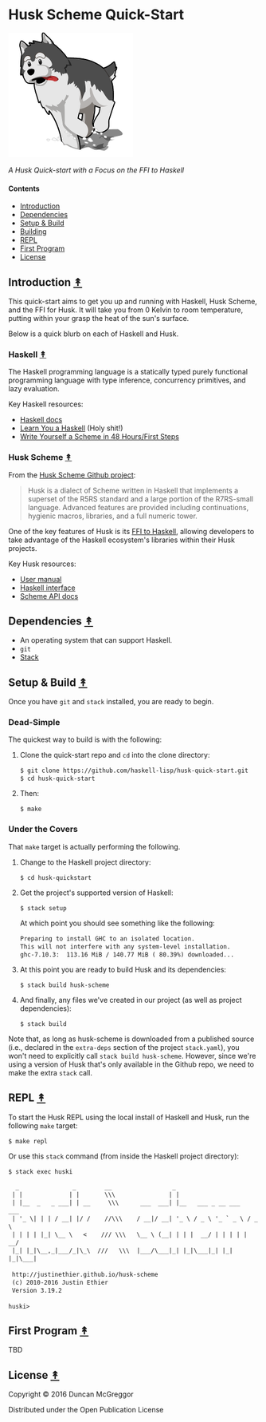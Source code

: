 # Husk Scheme Quick-Start

[![huski logo][huski-logo]][huski-logo-large]


*A Husk Quick-start with a Focus on the FFI to Haskell*


#### Contents

* [Introduction](#introduction-)
* [Dependencies](#dependencies-)
* [Setup & Build](#setup--build-)
* [Building](#building-)
* [REPL](#repl-)
* [First Program](#first-program-)
* [License](#license-)


## Introduction [&#x219F;](#contents)

This quick-start aims to get you up and running with Haskell, Husk Scheme, and
the FFI for Husk. It will take you from 0 Kelvin to room temperature, putting
within your grasp the heat of the sun's surface.

Below is a quick blurb on each of Haskell and Husk.


### Haskell [&#x219F;](#contents)

The Haskell programming language is a statically typed purely functional
programming language with type inference, concurrency primitives, and lazy
evaluation.

Key Haskell resources:

* [Haskell docs](https://www.haskell.org/documentation)
* [Learn You a Haskell](http://learnyouahaskell.com/) (Holy shit!)
* [Write Yourself a Scheme in 48 Hours/First Steps](https://en.wikibooks.org/wiki/Write_Yourself_a_Scheme_in_48_Hours/First_Steps)


### Husk Scheme [&#x219F;](#contents)

From the [Husk Scheme Github project](https://github.com/justinethier/husk-scheme):

> Husk is a dialect of Scheme written in Haskell that implements a superset of
> the R5RS standard and a large portion of the R7RS-small language. Advanced
> features are provided including continuations, hygienic macros, libraries,
> and a full numeric tower.

One of the key features of Husk is its
[FFI to Haskell](http://justinethier.github.io/husk-scheme/manual/ffi.html), allowing
developers to take advantage of the Haskell ecosystem's libraries within their
Husk projects.

Key Husk resources:

* [User manual](http://justinethier.github.io/husk-scheme/manual/index.html)
* [Haskell interface](http://justinethier.github.io/husk-scheme/manual/haskell-interface.html)
* [Scheme API docs](http://justinethier.github.io/husk-scheme/manual/node106.html)


## Dependencies [&#x219F;](#contents)

* An operating system that can support Haskell.
* ``git``
* [Stack](http://docs.haskellstack.org/en/stable/install_and_upgrade/#os-x)

## Setup & Build [&#x219F;](#contents)

Once you have ``git`` and ``stack`` installed, you are ready to begin.

### Dead-Simple

The quickest way to build is with the following:

1. Clone the quick-start repo and ``cd`` into the clone directory:

    ```
    $ git clone https://github.com/haskell-lisp/husk-quick-start.git
    $ cd husk-quick-start
    ```

1. Then:

    ```
    $ make
    ```

### Under the Covers

That ``make`` target is actually performing the following.

1. Change to the Haskell project directory:

    ```
    $ cd husk-quickstart
    ```

1. Get the project's supported version of Haskell:

    ```
    $ stack setup
    ```

    At which point you should see something like the following:

    ```
    Preparing to install GHC to an isolated location.
    This will not interfere with any system-level installation.
    ghc-7.10.3:  113.16 MiB / 140.77 MiB ( 80.39%) downloaded...
    ```

1. At this point you are ready to build Husk and its dependencies:

    ```
    $ stack build husk-scheme
    ```

1. And finally, any files we've created in our project (as well as project
   dependencies):

    ```
    $ stack build
    ```

Note that, as long as husk-scheme is downloaded from a published source (i.e.,
declared in the ``extra-deps`` section of the project ``stack.yaml``), you
won't need to explicitly call ``stack build husk-scheme``. However, since we're
using a version of Husk that's only available in the Github repo, we need to
make the extra ``stack`` call.


## REPL [&#x219F;](#contents)

To start the Husk REPL using the local install of Haskell and Husk, run the
following ``make`` target:

```
$ make repl
```

Or use this ``stack`` command (from inside the Haskell project directory):

```
$ stack exec huski
```

```
  _               _        __                 _
 | |             | |       \\\               | |
 | |__  _   _ ___| | __     \\\      ___  ___| |__   ___ _ __ ___   ___
 | '_ \| | | / __| |/ /    //\\\    / __|/ __| '_ \ / _ \ '_ ` _ \ / _ \
 | | | | |_| \__ \   <    /// \\\   \__ \ (__| | | |  __/ | | | | |  __/
 |_| |_|\__,_|___/_|\_\  ///   \\\  |___/\___|_| |_|\___|_| |_| |_|\___|

 http://justinethier.github.io/husk-scheme
 (c) 2010-2016 Justin Ethier
 Version 3.19.2

huski>
```


## First Program [&#x219F;](#contents)

TBD


## License [&#x219F;](#contents)

Copyright © 2016 Duncan McGreggor

Distributed under the Open Publication License


<!-- Named page links below: /-->

[huski-logo]: resources/images/huski-logo-250x.png
[huski-logo-large]: resources/images/huski-logo-1000x.png
